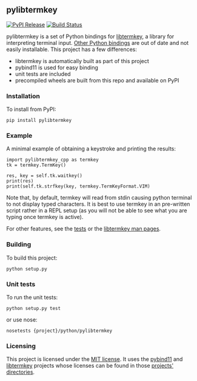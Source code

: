 <!---
Copyright (c) 2019 Michael Vilim

This file is part of the pylibtermkey library. It is currently hosted at
https://github.com/mvilim/pylibtermkey

pylibtermkey is licensed under the MIT license. A copy of the license can be
found in the root folder of the project.
-->

## pylibtermkey

[![PyPI Release](https://img.shields.io/pypi/v/pylibtermkey.svg)](https://pypi.org/project/pylibtermkey/)
[![Build Status](https://travis-ci.org/mvilim/pylibtermkey.svg?branch=master)](https://travis-ci.org/mvilim/pylibtermkey)

pylibtermkey is a set of Python bindings for [libtermkey](http://www.leonerd.org.uk/code/libtermkey/), a library for interpreting terminal input. [Other Python bindings](https://github.com/temoto/ctypes_libtermkey) are out of date and not easily installable. This project has a few differences:

* libtermkey is automatically built as part of this project
* pybind11 is used for easy binding 
* unit tests are included 
* precompiled wheels are built from this repo and available on PyPI

### Installation

To install from PyPI:

```
pip install pylibtermkey
```

### Example

A minimal example of obtaining a keystroke and printing the results:

```
import pylibtermkey_cpp as termkey
tk = termkey.TermKey()

res, key = self.tk.waitkey()
print(res)
print(self.tk.strfkey(key, termkey.TermKeyFormat.VIM)
```

Note that, by default, termkey will read from stdin causing python terminal to not display typed characters. It is best to use termkey in an pre-written script rather in a REPL setup (as you will not be able to see what you are typing once termkey is active).

For other features, see the [tests](https://github.com/mvilim/pylibtermkey/blob/master/python/pylibtermkey/test_pylibtermkey.py) or the [libtermkey man pages](http://www.leonerd.org.uk/code/libtermkey/doc/).

### Building

To build this project:

```
python setup.py
```

### Unit tests

To run the unit tests:

```
python setup.py test
```

or use nose:

```
nosetests {project}/python/pylibtermkey
```

### Licensing

This project is licensed under the [MIT license](https://github.com/mvilim/pylibtermkey/blob/master/LICENSE). It uses the [pybind11](https://github.com/pybind/pybind11/) and [libtermkey](http://www.leonerd.org.uk/code/libtermkey/) projects whose licenses can be found in those [projects' directories](https://github.com/mvilim/pylibtermkey/blob/master/cpp/thirdparty).
